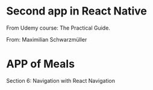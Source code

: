 # Second app in React Native

From Udemy course: The Practical Guide.

From: Maximilian Schwarzmüller

# APP of Meals

Section 6: Navigation with React Navigation
